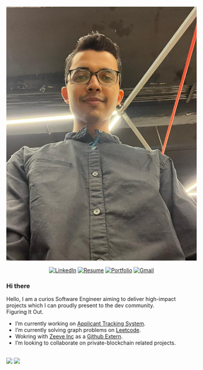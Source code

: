![Intro](https://raw.githubusercontent.com/miir2709/miir2709/master/assets/Mihir.jpeg) 	


<p align="center">
	<!-- <a href="https://github.com/shahshubh"><img src="https://img.shields.io/github/followers/shahshubh?label=GitHub&style=social" alt="GitHub"></a> -->
	<!-- <a href="https://www.linkedin.com/in/shubh-shah-2326081a3/"><img src="https://img.shields.io/badge/LinkedIn--_.svg?style=social&logo=linkedin" alt="LinkedIn"></a> -->
	<a href="https://www.linkedin.com/in/mihir--mehta/"><img src="https://img.shields.io/badge/linkedin-%230077B5.svg?&style=for-the-badge&logo=linkedin&logoColor=white" alt="LinkedIn"></a>
	<!-- <a href="https://www.instagram.com/shah_shubh_/"><img src="https://img.shields.io/badge/-Instagram-dd2a7b?
	logo=instagram&logoColor=white&link=https://www.instagram.com/shah_shubh_/" alt="Instagram" /></a> -->
<!-- 	<a href="https://www.instagram.com/shah_shubh_/"><img src="https://img.shields.io/badge/instagram-%23E4405F.svg?&style=for-the-badge&logo=instagram&logoColor=white" alt="Instagram" /></a> -->
	<a href="https://drive.google.com/file/d/1bd_SL-ZxH5BynCwejN0Lc889BQfleZ0Z/view?usp=sharing"><img src="https://img.shields.io/badge/-Resume-%233781da?&style=for-the-badge" alt="Resume" /></a>
	<a href="https://miir2709.github.io/"><img src="https://img.shields.io/badge/-Portfolio%20Website-%233781da?&style=for-the-badge" alt="Portfolio" /></a>
    <!-- <a href="mailto:mehta.mihir2709@gmail.com"><img src="https://img.shields.io/badge/-shahshubh1010@gmail.com-c14438?
	style=flat-square&logo=Gmail&logoColor=white&link=mailto:mehta.mihir2709@gmail.com" alt="Gmail" /></a> -->
	<a href="mailto:mehta.mihir2709@gmail.com"><img src="https://img.shields.io/badge/-mehta.mihir2709@gmail.com-c14438?style=for-the-badge&logo=Gmail&logoColor=white" alt="Gmail" /></a>
	
</p>


### Hi there 
Hello, I am a curios Software Engineer aiming to deliver high-impact projects which I can proudly present to the dev community. <br>
Figuring It Out.


- I’m currently working on [Applicant Tracking System](https://github.com/miir2709/Applicant-Tracking-System).
- I’m currently solving graph problems on [Leetcode](https://leetcode.com/user9783l/).
- Wokring with [Zeeve Inc](https://www.zeeve.io/) as a [Github Extern](https://docs.google.com/document/d/1J21ii8xbloqUFMiGdx4DUHgbLAvmUt-Mob4vNU4SWHY/edit?usp=sharing).
-  I’m looking to collaborate on private-blockchain related projects. 


<br />

<img src="https://github-readme-stats.vercel.app/api?username=miir2709&hide=prs&show_icons=true&title_color=3380C4&icon_color=3380C4&text_color=edf2f7&bg_color=151515" />

<img src="https://github-readme-streak-stats.herokuapp.com/?user=miir2709&theme=dark" />
